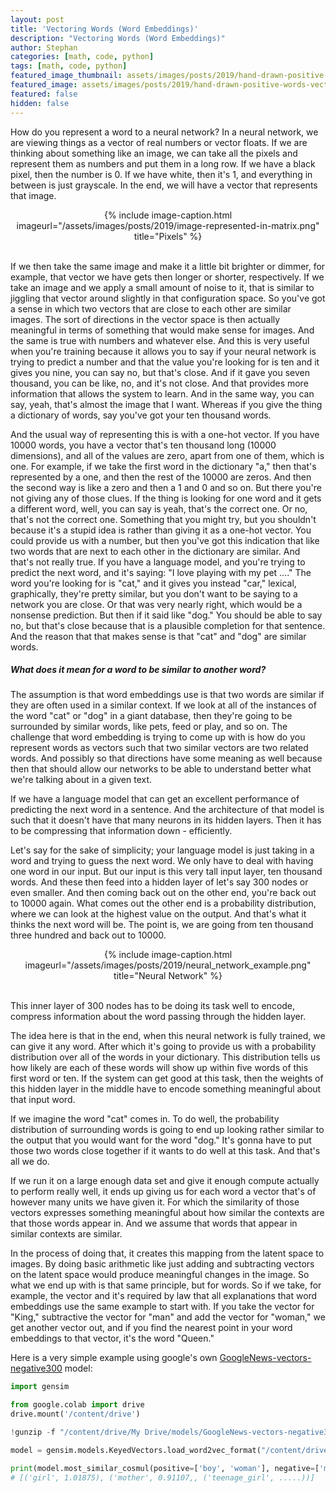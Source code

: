 ```yaml
---
layout: post
title: 'Vectoring Words (Word Embeddings)'
description: "Vectoring Words (Word Embeddings)"
author: Stephan
categories: [math, code, python]
tags: [math, code, python]
featured_image_thumbnail: assets/images/posts/2019/hand-drawn-positive-words-vector.jpg
featured_image: assets/images/posts/2019/hand-drawn-positive-words-vector.jpg
featured: false
hidden: false
---
```



How do you represent a word to a neural network? In a neural network, we are viewing things as a vector of real numbers or vector floats. If we are thinking about something like an image, we can take all the pixels and represent them as numbers and put them in a long row. If we have a black pixel, then the number is 0. If we have white, then it's 1, and everything in between is just grayscale. In the end, we will have a vector that represents that image.

<div style="text-align:center">
{% include image-caption.html imageurl="/assets/images/posts/2019/image-represented-in-matrix.png" title="Pixels" %}
</div>
<br>

If we then take the same image and make it a little bit brighter or dimmer, for example, that vector we have gets then longer or shorter, respectively. If we take an image and we apply a small amount of noise to it, that is similar to jiggling that vector around slightly in that configuration space. So you've got a sense in which two vectors that are close to each other are similar images. The sort of directions in the vector space is then actually meaningful in terms of something that would make sense for images. And the same is true with numbers and whatever else. And this is very useful when you're training because it allows you to say if your neural network is trying to predict a number and that the value you're looking for is ten and it gives you nine, you can say no, but that's close. And if it gave you seven thousand, you can be like, no, and it's not close. And that provides more information that allows the system to learn. And in the same way, you can say, yeah, that's almost the image that I want. Whereas if you give the thing a dictionary of words, say you've got your ten thousand words.

And the usual way of representing this is with a one-hot vector. If you have 10000 words, you have a vector that's ten thousand long (10000 dimensions), and all of the values are zero, apart from one of them, which is one. For example, if we take the first word in the dictionary "a," then that's represented by a one, and then the rest of the 10000 are zeros. And then the second way is like a zero and then a 1 and 0 and so on. But there you're not giving any of those clues. If the thing is looking for one word and it gets a different word, well, you can say is yeah, that's the correct one. Or no, that's not the correct one. Something that you might try, but you shouldn't because it's a stupid idea is rather than giving it as a one-hot vector. You could provide us with a number, but then you've got this indication that like two words that are next to each other in the dictionary are similar. And that's not really true. If you have a language model, and you're trying to predict the next word, and it's saying: "I love playing with my pet ...." The word you're looking for is "cat," and it gives you instead "car," lexical, graphically, they're pretty similar, but you don't want to be saying to a network you are close. Or that was very nearly right, which would be a nonsense prediction. But then if it said like "dog." You should be able to say no, but that's close because that is a plausible completion for that sentence. And the reason that that makes sense is that "cat" and "dog" are similar words.

##### What does it mean for a word to be similar to another word?

The assumption is that word embeddings use is that two words are similar if they are often used in a similar context. If we look at all of the instances of the word "cat" or "dog" in a giant database, then they're going to be surrounded by similar words, like pets, feed or play, and so on. The challenge that word embedding is trying to come up with is how do you represent words as vectors such that two similar vectors are two related words. And possibly so that directions have some meaning as well because then that should allow our networks to be able to understand better what we're talking about in a given text.

If we have a language model that can get an excellent performance of predicting the next word in a sentence. And the architecture of that model is such that it doesn't have that many neurons in its hidden layers. Then it has to be compressing that information down - efficiently.

Let's say for the sake of simplicity; your language model is just taking in a word and trying to guess the next word. We only have to deal with having one word in our input. But our input is this very tall input layer, ten thousand words. And these then feed into a hidden layer of let's say 300 nodes or even smaller. And then coming back out on the other end, you're back out to 10000 again. What comes out the other end is a probability distribution, where we can look at the highest value on the output. And that's what it thinks the next word will be. The point is, we are going from ten thousand three hundred and back out to 10000.

<div style="text-align:center">
{% include image-caption.html imageurl="/assets/images/posts/2019/neural_network_example.png" title="Neural Network" %}
</div>
<br>

This inner layer of 300 nodes has to be doing its task well to encode, compress information about the word passing through the hidden layer.

The idea here is that in the end, when this neural network is fully trained, we can give it any word. After which it's going to provide us with a probability distribution over all of the words in your dictionary. This distribution tells us how likely are each of these words will show up within five words of this first word or ten. If the system can get good at this task, then the weights of this hidden layer in the middle have to encode something meaningful about that input word.

If we imagine the word "cat" comes in. To do well, the probability distribution of surrounding words is going to end up looking rather similar to the output that you would want for the word "dog." It's gonna have to put those two words close together if it wants to do well at this task. And that's all we do.

If we run it on a large enough data set and give it enough compute actually to perform really well, it ends up giving us for each word a vector that's of however many units we have given it. For which the similarity of those vectors expresses something meaningful about how similar the contexts are that those words appear in. And we assume that words that appear in similar contexts are similar.

In the process of doing that, it creates this mapping from the latent space to images. By doing basic arithmetic like just adding and subtracting vectors on the latent space would produce meaningful changes in the image. So what we end up with is that same principle, but for words. So if we take, for example, the vector and it's required by law that all explanations that word embeddings use the same example to start with. If you take the vector for "King," subtractive the vector for "man" and add the vector for "woman," we get another vector out, and if you find the nearest point in your word embeddings to that vector, it's the word "Queen."

Here is a very simple example using google's own [GoogleNews-vectors-negative300](https://drive.google.com/file/d/0B7XkCwpI5KDYNlNUTTlSS21pQmM/edit) model:

```python
import gensim

from google.colab import drive
drive.mount('/content/drive')

!gunzip -f "/content/drive/My Drive/models/GoogleNews-vectors-negative300.bin.gz"

model = gensim.models.KeyedVectors.load_word2vec_format("/content/drive/My Drive/models/GoogleNews-vectors-negative300.bin.gz")

print(model.most_similar_cosmul(positive=['boy', 'woman'], negative=['man']))
# [('girl', 1.01875), ('mother', 0.91107,, ('teenage_girl', .....))]
```

